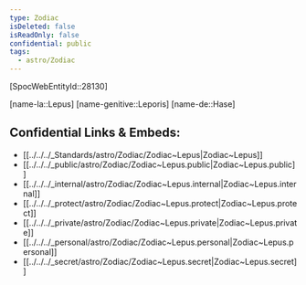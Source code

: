 ```yaml
---
type: Zodiac
isDeleted: false
isReadOnly: false
confidential: public
tags:
  - astro/Zodiac
---
```


[SpocWebEntityId::28130]



[name-la::Lepus]
[name-genitive::Leporis]
[name-de::Hase]


## Confidential Links & Embeds: 
- [[../../../_Standards/astro/Zodiac/Zodiac~Lepus|Zodiac~Lepus]] 
- [[../../../_public/astro/Zodiac/Zodiac~Lepus.public|Zodiac~Lepus.public]] 
- [[../../../_internal/astro/Zodiac/Zodiac~Lepus.internal|Zodiac~Lepus.internal]] 
- [[../../../_protect/astro/Zodiac/Zodiac~Lepus.protect|Zodiac~Lepus.protect]] 
- [[../../../_private/astro/Zodiac/Zodiac~Lepus.private|Zodiac~Lepus.private]] 
- [[../../../_personal/astro/Zodiac/Zodiac~Lepus.personal|Zodiac~Lepus.personal]] 
- [[../../../_secret/astro/Zodiac/Zodiac~Lepus.secret|Zodiac~Lepus.secret]] 
